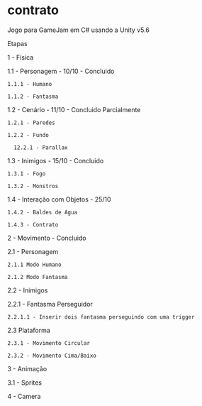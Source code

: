 # contrato
Jogo para GameJam em C# usando a Unity v5.6

Etapas

1 - Física 

  1.1 - Personagem - 10/10 - Concluido
  
    1.1.1 - Humano
    
    1.1.2 - Fantasma
   
   
  1.2 - Cenário - 11/10 - Concluido Parcialmente
  
    1.2.1 - Paredes
    
    1.2.2 - Fundo
    
      12.2.1 - Parallax
  
  
  1.3 - Inimigos - 15/10 - Concluido
  
    1.3.1 - Fogo
    
    1.3.2 - Monstros
    
    
  1.4 - Interação com Objetos - 25/10   
  
    1.4.2 - Baldes de Água
    
    1.4.3 - Contrato    
    
    
2 - Movimento - Concluido

  2.1 - Personagem
  
    2.1.1 Modo Humano
  
    2.1.2 Modo Fantasma
  
    
  2.2 - Inimigos
  
  2.2.1 - Fantasma Perseguidor
  
    2.2.1.1 - Inserir dois fantasma perseguindo com uma trigger
    
  
  2.3 Plataforma
  
    2.3.1 - Movimento Circular
  
    2.3.2 - Movimento Cima/Baixo


3 - Animação 

3.1 - Sprites

4 - Camera

